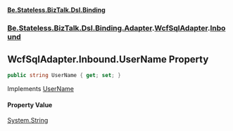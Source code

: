 #### [Be.Stateless.BizTalk.Dsl.Binding](README.md 'README')
### [Be.Stateless.BizTalk.Dsl.Binding.Adapter](Be.Stateless.BizTalk.Dsl.Binding.Adapter.md 'Be.Stateless.BizTalk.Dsl.Binding.Adapter').[WcfSqlAdapter](WcfSqlAdapter.md 'Be.Stateless.BizTalk.Dsl.Binding.Adapter.WcfSqlAdapter').[Inbound](WcfSqlAdapter.Inbound.md 'Be.Stateless.BizTalk.Dsl.Binding.Adapter.WcfSqlAdapter.Inbound')

## WcfSqlAdapter.Inbound.UserName Property

```csharp
public string UserName { get; set; }
```

Implements [UserName](IAdapterConfigInboundCredentials.UserName.md 'Be.Stateless.BizTalk.Dsl.Binding.Adapter.IAdapterConfigInboundCredentials.UserName')

#### Property Value
[System.String](https://docs.microsoft.com/en-us/dotnet/api/System.String 'System.String')